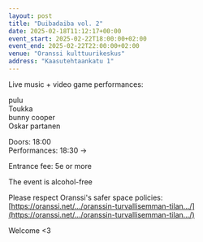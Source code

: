 ```yaml
---
layout: post
title: "Duibadaiba vol. 2"
date: 2025-02-18T11:12:17+00:00
event_start: 2025-02-22T18:00:00+02:00
event_end: 2025-02-22T22:00:00+02:00
venue: "Oranssi kulttuurikeskus"
address: "Kaasutehtaankatu 1"
---
```


Live music + video game performances:  
  
pulu  
Toukka  
bunny cooper  
Oskar partanen  
  
Doors: 18:00  
Performances: 18:30 ->  
  
Entrance fee: 5e or more  
  
The event is alcohol-free  
  
Please respect Oranssi's safer space policies:  
[https://oranssi.net/.../oranssin-turvallisemman-tilan.../](https://oranssi.net/.../oranssin-turvallisemman-tilan.../)  
  
Welcome <3
